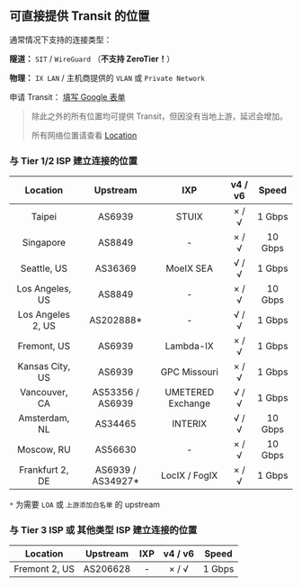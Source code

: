 ## 可直接提供 Transit 的位置
通常情况下支持的连接类型：

**隧道：** `SIT` / `WireGuard` （**不支持 ZeroTier！**）

**物理：** `IX LAN` / 主机商提供的 `VLAN` 或 `Private Network`

申请 Transit： [填写 Google 表单](https://docs.google.com/forms/d/1SasEOAeSqNKDwfeY1-lgq1L020n0V3ashHsIe--elhk)



> 除此之外的所有位置均可提供 Transit，但因没有当地上游，延迟会增加。
> 
> 所有网络位置请查看 [Location](./location.md)
### 与 Tier 1/2 ISP 建立连接的位置
| Location | Upstream | IXP | v4 / v6 | Speed |
| :----: | :----: | :----: | :----: | :----: |
| Taipei | AS6939 | STUIX | × / √ | 1 Gbps |
| Singapore | AS8849 | - | × / √ | 10 Gbps |
| Seattle, US | AS36369 | MoeIX SEA | √ / √ | 1 Gbps |
| Los Angeles, US | AS8849 | - | × / √ | 10 Gbps |
| Los Angeles 2, US | AS202888* | - | √ / √ | 1 Gbps |
| Fremont, US | AS6939 | Lambda-IX  | × / √ | 1 Gbps |
| Kansas City, US | AS6939 | GPC Missouri  | × / √ | 1 Gbps |
| Vancouver, CA | AS53356 / AS6939 | UMETERED Exchange | √ / √ | 1 Gbps |
| Amsterdam, NL | AS34465 | INTERIX | √ / √ | 10 Gbps |
| Moscow, RU | AS56630 | - | × / √ | 10 Gbps |
| Frankfurt 2, DE | AS6939 / AS34927* | LocIX / FogIX | × / √ | 1 Gbps |

`*` 为需要 `LOA` 或 `上游添加白名单` 的 upstream

### 与 Tier 3 ISP 或 其他类型 ISP 建立连接的位置
| Location | Upstream | IXP | v4 / v6 | Speed |
| :----: | :----: | :----: | :----: | :----: |
| Fremont 2, US | AS206628 | - | × / √ | 1 Gbps |



